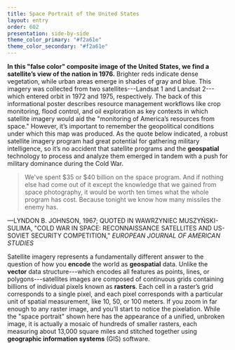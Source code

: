 ```yaml
---
title: Space Portrait of the United States
layout: entry
order: 602
presentation: side-by-side
theme_color_primary: "#f2a61e"
theme_color_secondary: "#f2a61e"
---
```


**In this "false color" composite image of the United States, we find a satellite’s view of the nation in 1976.** Brighter reds indicate dense vegetation, while urban areas emerge in shades of gray and blue. This imagery was collected from two satellites---Landsat 1 and Landsat 2---which entered orbit in 1972 and 1975, respectively. The back of this informational poster describes resource management workflows like crop monitoring, flood control, and oil exploration as key contexts in which satellite imagery would aid the "monitoring of America’s resources from space." However, it’s important to remember the geopolitical conditions under which this map was produced. As the quote below indicated, a robust satellite imagery program had great potential for gathering military intelligence, so it’s no accident that satellite programs and the **geospatial** technology to process and analyze them emerged in tandem with a push for military dominance during the Cold War.

> We've spent $35 or $40 billion on the space program. And if nothing else had come out of it except the knowledge that we gained from space photography, it would be worth ten times what the whole program has cost. Because tonight we know how many missiles the enemy has.

<div class="pullquote-citation">—LYNDON B. JOHNSON, 1967; QUOTED IN WAWRZYNIEC MUSZYŃSKI-SULIMA, "COLD WAR IN SPACE: RECONNAISSANCE SATELLITES AND US-SOVIET SECURITY COMPETITION," <i>EUROPEAN JOURNAL OF AMERICAN STUDIES</i></div>

Satellite imagery represents a fundamentally different answer to the question of how you **encode** the world as **geospatial** data. Unlike the **vector** data structure---which encodes all features as points, lines, or polygons---satellites images are composed of continuous grids containing billions of individual pixels known as **rasters**. Each cell in a raster’s grid corresponds to a single pixel, and each pixel corresponds with a particular unit of spatial measurement, like 10, 50, or 100 meters. If you zoom in far enough to any raster image, and you’ll start to notice the pixelation. While the "space portrait" shown here has the appearance of a unified, unbroken image, it is actually a mosaic of hundreds of smaller rasters, each measuring about 13,000 square miles and stitched together using **geographic information systems** (GIS) software.